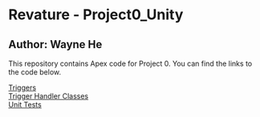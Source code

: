 # Revature - Project0_Unity
## Author: Wayne He

This repository contains Apex code for Project 0. You can find the links to the code below.

[Triggers](../../force-app/main/default/triggers)  
[Trigger Handler Classes](../../force-app/main/default/classes/triggerhandlers)  
[Unit Tests](../../force-app/main/default/triggers/unittesting)  